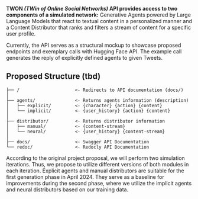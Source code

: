 **TWON *(TWin of Online Social Networks)* API provides access to two components of a simulated network:** Generative Agents powered by Large Language Models that react to textual content in a personalized manner and a Content Distributor that ranks and filters a stream of content for a specific user profile.

Currently, the API serves as a structural mockup to showcase proposed endpoints and exemplary calls with Hugging Face API. The example call generates the reply of explicitly defined agents to given Tweets.

## Proposed Structure (tbd)

```
├── /                     <- Redirects to API documentation (docs/)
│
├── agents/               <- Returns agents information (description)
│   ├── explicit/         <- {character} {action} {content}
│   └── implicit/         <- {user_history} {action} {content}
│
├── distributor/          <- Returns distributor information
│   ├── manual/           <- {content-stream}
│   └── neural/           <- {user_history} {content-stream}
│
├── docs/                 <- Swagger API Documentation
└── redoc/                <- Redocly API Documentation
```


According to the original project proposal, we will perform two simulation iterations. Thus, we propose to utilize different versions of both modules in each iteration. Explicit agents and manual distributors are suitable for the first generation phase in April 2024. They serve as a baseline for improvements during the second phase, where we utilize the implicit agents and neural distributors based on our training data.

